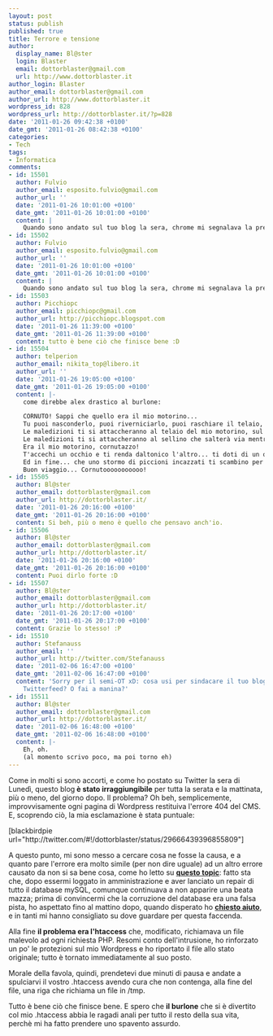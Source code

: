 ```yaml
---
layout: post
status: publish
published: true
title: Terrore e tensione
author:
  display_name: Bl@ster
  login: Blaster
  email: dottorblaster@gmail.com
  url: http://www.dottorblaster.it
author_login: Blaster
author_email: dottorblaster@gmail.com
author_url: http://www.dottorblaster.it
wordpress_id: 828
wordpress_url: http://dottorblaster.it/?p=828
date: '2011-01-26 09:42:38 +0100'
date_gmt: '2011-01-26 08:42:38 +0100'
categories:
- Tech
tags:
- Informatica
comments:
- id: 15501
  author: Fulvio
  author_email: esposito.fulvio@gmail.com
  author_url: ''
  date: '2011-01-26 10:01:00 +0100'
  date_gmt: '2011-01-26 10:01:00 +0100'
  content: |
    Quando sono andato sul tuo blog la sera, chrome mi segnalava la presenza di malware sul sito :) solo che non ricordavo il tuo indirizzo per avisarti!
- id: 15502
  author: Fulvio
  author_email: esposito.fulvio@gmail.com
  author_url: ''
  date: '2011-01-26 10:01:00 +0100'
  date_gmt: '2011-01-26 10:01:00 +0100'
  content: |
    Quando sono andato sul tuo blog la sera, chrome mi segnalava la presenza di malware sul sito :) solo che non ricordavo il tuo indirizzo per avisarti!
- id: 15503
  author: Picchiopc
  author_email: picchiopc@gmail.com
  author_url: http://picchiopc.blogspot.com
  date: '2011-01-26 11:39:00 +0100'
  date_gmt: '2011-01-26 11:39:00 +0100'
  content: tutto è bene ciò che finisce bene :D
- id: 15504
  author: telperion
  author_email: nikita_top@libero.it
  author_url: ''
  date: '2011-01-26 19:05:00 +0100'
  date_gmt: '2011-01-26 19:05:00 +0100'
  content: |-
    come direbbe alex drastico al burlone:

    CORNUTO! Sappi che quello era il mio motorino...
    Tu puoi nasconderlo, puoi riverniciarlo, puoi raschiare il telaio, puoi venderlo o tenerlo, puoi farci quello che vuoi, ma resta sempre il mio motorino ed a ricordartelo saranno le mie maledizioni forever...
    Le maledizioni ti si attaccheranno al telaio del mio motorino, sul manubrio e sotto la sella, nel fanale posteriore ed in quello anteriore così che si spenghino in una notte tutta buia mentre incroci un grosso TIR guidato da un camionista ubriaco, morto di sonno e per di più inglese e per questo tiene la sinistra... nei freni che ti si staccheranno all'improvviso quando ti accorgerai che la macchina davanti a te ha inchiodato. Una volta compresso e schiacciato nel suo bagagliaio ti sorgerà il dubbio che qualcuno ti abbia maledetto... Io!
    Le maledizioni ti si attaccheranno al sellino che salterà via mentre stai salendo al volo e un ferro nel culo ti insegnerà a non mettere più il naso tra i cazzi mieie in più prego madre natura di infradiciarti di grappoli di emorroidi... di farti sputare sangue una mattina appena alzato, di spappolarti gradualmente il fegato, di farti sordo, muto, ma non per sempre, minchia! Che la voce ti venga sporadicamente e per pochi secondi nei quali tu spari delle cazzate immani...
    Era il mio motorino, cornutazzo!
    T'accechi un occhio e ti renda daltonico l'altro... ti doti di un olfatto dove ovunque tu percepisca solo odore di merda... che ti doti di una gobba e se già ce l'hai, che in questo caso te la accentui, così che l'unica cosa che tu riesca a vedere sarà i tuoi coglioniiii!
    Ed in fine... che uno stormo di piccioni incazzati ti scambino per l'assessore all'ecologia riempiendoti integralmente di scagazzate così che tu debba scappare col mio motorino però ingolfato di merda...
    Buon viaggio... Cornutooooooooooo!
- id: 15505
  author: Bl@ster
  author_email: dottorblaster@gmail.com
  author_url: http://dottorblaster.it/
  date: '2011-01-26 20:16:00 +0100'
  date_gmt: '2011-01-26 20:16:00 +0100'
  content: Si beh, più o meno è quello che pensavo anch'io.
- id: 15506
  author: Bl@ster
  author_email: dottorblaster@gmail.com
  author_url: http://dottorblaster.it/
  date: '2011-01-26 20:16:00 +0100'
  date_gmt: '2011-01-26 20:16:00 +0100'
  content: Puoi dirlo forte :D
- id: 15507
  author: Bl@ster
  author_email: dottorblaster@gmail.com
  author_url: http://dottorblaster.it/
  date: '2011-01-26 20:17:00 +0100'
  date_gmt: '2011-01-26 20:17:00 +0100'
  content: Grazie lo stesso! :P
- id: 15510
  author: Stefanauss
  author_email: ''
  author_url: http://twitter.com/Stefanauss
  date: '2011-02-06 16:47:00 +0100'
  date_gmt: '2011-02-06 16:47:00 +0100'
  content: 'Sorry per il semi-OT xD: cosa usi per sindacare il tuo blog su twitter?
    Twitterfeed? O fai a manina?'
- id: 15511
  author: Bl@ster
  author_email: dottorblaster@gmail.com
  author_url: http://dottorblaster.it/
  date: '2011-02-06 16:48:00 +0100'
  date_gmt: '2011-02-06 16:48:00 +0100'
  content: |-
    Eh, oh.
    (al momento scrivo poco, ma poi torno eh)
---
```

<p>Come in molti si sono accorti, e come ho postato su Twitter la sera di Lunedì, questo blog<strong> è stato irraggiungibile</strong> per tutta la serata e la mattinata, più o meno, del giorno dopo. Il problema? Oh beh, semplicemente, improvvisamente ogni pagina di Wordpress restituiva l'errore 404 del CMS. E, scoprendo ciò, la mia esclamazione è stata puntuale:</p>
<p>[blackbirdpie url="http://twitter.com/#!/dottorblaster/status/29666439396855809"]</p>
<p>A questo punto, mi sono messo a cercare cosa ne fosse la causa, e a quanto pare l'errore era molto simile (per non dire uguale) ad un altro errore causato da non si sa bene cosa, come ho letto su <a href="http://wordpress.org/support/topic/pages-and-posts-disappeared"><strong>questo topic</strong></a>: fatto sta che, dopo essermi loggato in amministrazione e aver lanciato un repair di tutto il database mySQL, comunque continuava a non apparire una beata mazza; prima di convincermi che la corruzione del database era una falsa pista, ho aspettato fino al mattino dopo, quando disperato ho <a href="http://ff.im/wKutS"><strong>chiesto aiuto</strong></a>, e in tanti mi hanno consigliato su dove guardare per questa faccenda.</p>
<p>Alla fine <strong>il problema era l'htaccess</strong> che, modificato, richiamava un file malevolo ad ogni richiesta PHP. Resomi conto dell'intrusione, ho rinforzato un po' le protezioni sul mio Wordpress e ho riportato il file allo stato originale; tutto è tornato immediatamente al suo posto.</p>
<p>Morale della favola, quindi, prendetevi due minuti di pausa e andate a spulciarvi il vostro .htaccess avendo cura che non contenga, alla fine del file, una riga che richiama un file in /tmp.</p>
<p>Tutto è bene ciò che finisce bene. E spero che <strong>il burlone</strong> che si è divertito col mio .htaccess abbia le ragadi anali per tutto il resto della sua vita, perchè mi ha fatto prendere uno spavento assurdo.</p>
